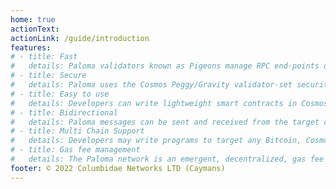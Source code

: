 ```yaml
---
home: true
actionText: 
actionLink: /guide/introduction
features:
# - title: Fast
#   details: Paloma validators known as Pigeons manage RPC end-points on each target chain approved by Paloma governance. Their datacenter architecture, ensures fast consensus of observations of the target-blockchain's state changes. All validators must be fast relayers or risk being jailed, and their stake unbonded.
# - title: Secure
#   details: Paloma uses the Cosmos Peggy/Gravity validator-set security model. Messages on each target chain are secured by the signatures of the active-set of Paloma validator nodes. Paloma pigeons act as message senders and state watchers across all supported chains, ready to slash stake at any security model failures.  
# - title: Easy to use
#   details: Developers can write lightweight smart contracts in Cosmos's Cosmwasm that will send logic calls in the target chain language of choice. Paloma will handle target chain contract encoding, deployment and management.  
# - title: Bidirectional
#   details: Paloma messages can be sent and received from the target chains supported. This allows for advanced logic applications and low cost computation of new commands. New logic may execute based on observable target-chain state changes.
# - title: Multi Chain Support
#   details: Developers may write programs to target any Bitcoin, Cosmos-SDK chain, Ethereum Virtual Machine (EVM) L1 or L2 chain, Solana, Avalanche, as well as any Move VM chains.
# - title: Gas fee management
#   details: The Paloma network is an emergent, decentralized, gas fee oracle. This oracle network provides gas fee pricing on all target chains. Paloma developers can query gas costs for all supported target chains. Developers can also easily predict future gas prices for message delivery based on prior pigeon observations.
footer: © 2022 Columbidae Networks LTD (Caymans)
---
```

<MainMenu />
<div class="nav-item">
<a class="nav-link external"data-tf-popup="r0NYlO5S" data-tf-iframe-props="title=Getting Started With Paloma" data-tf-medium="snippet" style="all:unset;font-family:Helvetica,Arial,sans-serif;display:inline-block;max-width:100%;white-space:nowrap;overflow:hidden;text-overflow:ellipsis;cursor:pointer;line-height:50px;text-align:center;margin:0;text-decoration:none;"></a>      
</div>
<script src="embed.typeform.com/next/embed.js"></script>